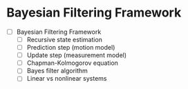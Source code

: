 # Bayesian Filtering Framework

- [ ] Bayesian Filtering Framework
    - [ ] Recursive state estimation
    - [ ] Prediction step (motion model)
    - [ ] Update step (measurement model)
    - [ ] Chapman-Kolmogorov equation
    - [ ] Bayes filter algorithm
    - [ ] Linear vs nonlinear systems
